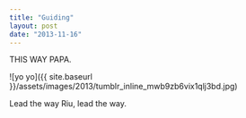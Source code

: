```yaml
---
title: "Guiding"
layout: post
date: "2013-11-16"
---
```


THIS WAY PAPA.

![yo yo]({{ site.baseurl }}/assets/images/2013/tumblr_inline_mwb9zb6vix1qlj3bd.jpg)

Lead the way Riu, lead the way.
